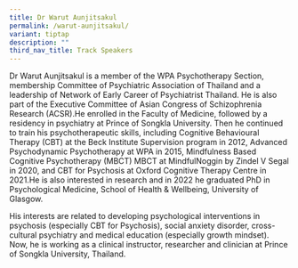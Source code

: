 ```yaml
---
title: Dr Warut Aunjitsakul
permalink: /warut-aunjitsakul/
variant: tiptap
description: ""
third_nav_title: Track Speakers
---
```

<p></p>
<p>Dr Warut Aunjitsakul is a member of the WPA Psychotherapy Section, membership
Committee of Psychiatric Association of Thailand and a leadership of Network
of Early Career of Psychiatrist Thailand. He is also part of the Executive
Committee of Asian Congress of Schizophrenia Research (ACSR).He enrolled
in the Faculty of Medicine, followed by a residency in psychiatry at Prince
of Songkla University. Then he continued to train his psychotherapeutic
skills, including Cognitive Behavioural Therapy (CBT) at the Beck Institute
Supervision program in 2012, Advanced Psychodynamic Psychotherapy at WPA
in 2015, Mindfulness Based Cognitive Psychotherapy (MBCT) MBCT at MindfulNoggin
by Zindel V Segal in 2020, and CBT for Psychosis at Oxford Cognitive Therapy
Centre in 2021.He is also interested in research and in 2022 he graduated
PhD in Psychological Medicine, School of Health &amp; Wellbeing, University
of Glasgow.</p>
<p>His interests are related to developing psychological interventions in
psychosis (especially CBT for Psychosis), social anxiety disorder, cross-cultural
psychiatry and medical education (especially growth mindset). Now, he is
working as a clinical instructor, researcher and clinician at Prince of
Songkla University, Thailand.</p>
<p></p>